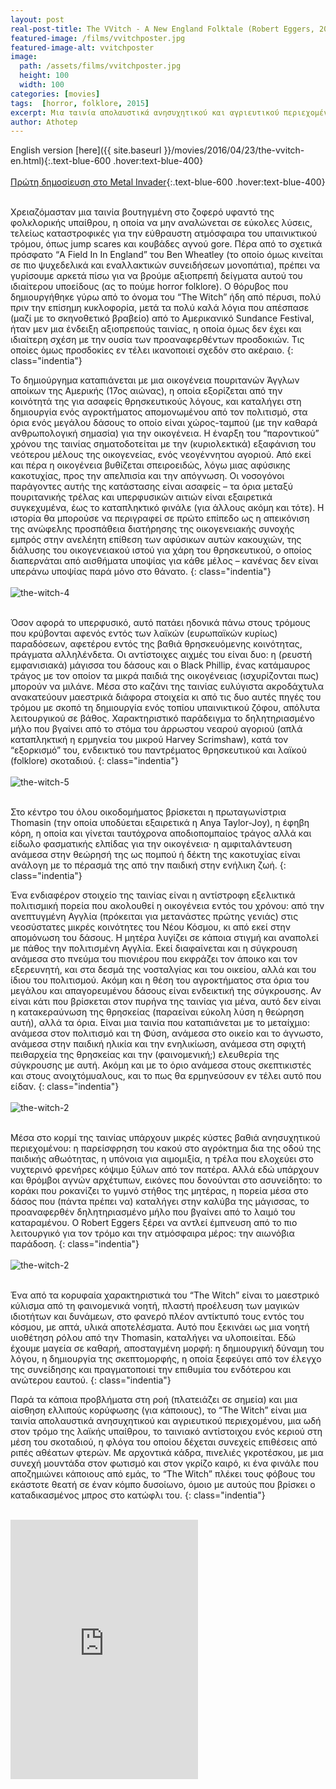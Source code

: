 ```yaml
---
layout: post
real-post-title: The VVitch - A New England Folktale (Robert Eggers, 2015) [GR]
featured-image: /films/vvitchposter.jpg
featured-image-alt: vvitchposter
image:
  path: /assets/films/vvitchposter.jpg
  height: 100
  width: 100
categories: [movies]
tags:  [horror, folklore, 2015]
excerpt: Μια ταινία απολαυστικά ανησυχητικού και αγριευτικού περιεχομένου, μια ωδή στον τρόμο της λαϊκής υπαίθρου, το ταινιακό αντίστοιχου ενός κεριού στη μέση του σκοταδιού.
author: Athotep
---
```


English version [here]({{ site.baseurl }}/movies/2016/04/23/the-vvitch-en.html){:.text-blue-600 .hover:text-blue-400}  
<br>
[Πρώτη δημοσίευση στο Metal Invader](https://metalinvader.net/el/robert-eggers-the-vvitch-a-new-england-folktale/){:.text-blue-600 .hover:text-blue-400}  
<br>

Χρειαζόμασταν μια ταινία βουτηγμένη στο ζοφερό υφαντό της φολκλορικής υπαίθρου, η οποία να μην αναλώνεται σε εύκολες λύσεις, τελείως καταστροφικές για την εύθραυστη ατμόσφαιρα του υπαινικτικού τρόμου, όπως jump scares και κουβάδες αγνού gore. Πέρα από το σχετικά πρόσφατο “A Field In In England” του Ben Wheatley (το οποίο όμως κινείται σε πιο ψυχεδελικά και εναλλακτικών συνειδήσεων μονοπάτια), πρέπει να γυρίσουμε αρκετά πίσω για να βρούμε αξιοπρεπή δείγματα αυτού του ιδιαίτερου υποείδους (ας το πούμε horror folklore). Ο θόρυβος που δημιουργήθηκε γύρω από το όνομα του “The Witch” ήδη από πέρυσι, πολύ πριν την επίσημη κυκλοφορία, μετά τα πολύ καλά λόγια που απέσπασε (μαζί με το σκηνοθετικό βραβείο) από το Αμερικανικό Sundance Festival, ήταν μεν μια ένδειξη αξιοπρεπούς ταινίας, η οποία όμως δεν έχει και ιδιαίτερη σχέση με την ουσία των προαναφερθέντων προσδοκιών. Τις οποίες όμως προσδοκίες εν τέλει ικανοποιεί σχεδόν στο ακέραιο.
{: class="indentia"}

Το δημιούργημα καταπιάνεται με μια οικογένεια πουριτανών Άγγλων αποίκων της Αμερικής (17ος αιώνας), η οποία εξορίζεται από την κοινότητά της για ασαφείς θρησκευτικούς λόγους, και καταλήγει στη δημιουργία ενός αγροκτήματος απομονωμένου από τον πολιτισμό, στα όρια ενός μεγάλου δάσους το οποίο είναι χώρος-ταμπού (με την καθαρά ανθρωπολογική σημασία) για την οικογένεια. Η έναρξη του “παροντικού” χρόνου της ταινίας σηματοδοτείται με την (κυριολεκτικά) εξαφάνιση του νεότερου μέλους της οικογενείας, ενός νεογέννητου αγοριού. Από εκεί και πέρα η οικογένεια βυθίζεται σπειροειδώς, λόγω μιας αφύσικης κακοτυχίας, προς την απελπισία και την απόγνωση. Οι νοσογόνοι παράγοντες αυτής της κατάστασης είναι ασαφείς – τα όρια μεταξύ πουριτανικής τρέλας και υπερφυσικών αιτιών είναι εξαιρετικά συγκεχυμένα, έως το καταπληκτικό φινάλε (για άλλους ακόμη και τότε). Η ιστορία θα μπορούσε να περιγραφεί σε πρώτο επίπεδο ως η απεικόνιση της ανώφελης προσπάθεια διατήρησης της οικογενειακής συνοχής εμπρός στην ανελέητη επίθεση των αφύσικων αυτών κακουχιών, της διάλυσης του οικογενειακού ιστού για χάρη του θρησκευτικού, ο οποίος διαπερνάται από αισθήματα υποψίας για κάθε μέλος – κανένας δεν είναι υπεράνω υποψίας παρά μόνο στο θάνατο.
{: class="indentia"}  
<br>
![the-witch-4](/assets/images/films/the-witch-4.jpg)  
<br>

Όσον αφορά το υπερφυσικό, αυτό πατάει ηδονικά πάνω στους τρόμους που κρύβονται αφενός εντός των λαϊκών (ευρωπαϊκών κυρίως) παραδόσεων, αφετέρου εντός της βαθιά θρησκευόμενης κοινότητας, πράγματα αλληλένδετα. Οι αντίστοιχες αιχμές του είναι δυο: η (ρευστή εμφανισιακά) μάγισσα του δάσους και ο Black Phillip, ένας κατάμαυρος τράγος με τον οποίον τα μικρά παιδιά της οικογένειας (ισχυρίζονται πως) μπορούν να μιλάνε. Μέσα στο καζάνι της ταινίας ευλύγιστα ακροδάχτυλα ανακατεύουν μαεστρικά διάφορα στοιχεία κι από τις δυο αυτές πηγές του τρόμου με σκοπό τη δημιουργία ενός τοπίου υπαινικτικού ζόφου, απόλυτα λειτουργικού σε βάθος. Χαρακτηριστικό παράδειγμα το δηλητηριασμένο μήλο που βγαίνει από το στόμα του άρρωστου νεαρού αγοριού (απλά καταπληκτική η ερμηνεία του μικρού Harvey Scrimshaw), κατά τον “εξορκισμό” του, ενδεικτικό του παντρέματος θρησκευτικού και λαϊκού (folklore) σκοταδιού.
{: class="indentia"}  
<br>
![the-witch-5](/assets/images/films/The-Witch-5.jpg)  
<br>

Στο κέντρο του όλου οικοδομήματος βρίσκεται η πρωταγωνίστρια Thomasin (την οποία υποδύεται εξαιρετικά η Anya Taylor-Joy), η έφηβη κόρη, η οποία και γίνεται ταυτόχρονα αποδιοπομπαίος τράγος αλλά και είδωλο φασματικής ελπίδας για την οικογένεια· η αμφιταλάντευση ανάμεσα στην θεώρησή της ως πομπού ή δέκτη της κακοτυχίας είναι ανάλογη με το πέρασμά της από την παιδική στην ενήλικη ζωή.
{: class="indentia"}

Ένα ενδιαφέρον στοιχείο της ταινίας είναι η αντίστροφη εξελικτικά πολιτισμική πορεία που ακολουθεί η οικογένεια εντός του χρόνου: από την ανεπτυγμένη Αγγλία (πρόκειται για μετανάστες πρώτης γενιάς) στις νεοσύστατες μικρές κοινότητες του  Νέου Κόσμου, κι από εκεί στην απομόνωση του δάσους. Η μητέρα λυγίζει σε κάποια στιγμή και αναπολεί με πάθος την πολιτισμένη Αγγλία. Εκεί διαφαίνεται και η σύγκρουση ανάμεσα στο πνεύμα του πιονιέρου που εκφράζει τον άποικο και τον εξερευνητή, και στα δεσμά της νοσταλγίας και του οικείου, αλλά και του ίδιου του πολιτισμού. Ακόμη και η θέση του αγροκτήματος στα όρια του μεγάλου και απαγορευμένου δάσους είναι ενδεικτική της σύγκρουσης. Αν είναι κάτι που βρίσκεται στον πυρήνα της ταινίας για μένα, αυτό δεν είναι η κατακεραύνωση της θρησκείας (παραείναι εύκολη λύση η θεώρηση αυτή), αλλά τα όρια. Είναι μια ταινία που καταπιάνεται με το μεταίχμιο: ανάμεσα στον πολιτισμό και τη Φύση, ανάμεσα στο οικείο και το άγνωστο, ανάμεσα στην παιδική ηλικία και την ενηλικίωση, ανάμεσα στη σφιχτή πειθαρχεία της θρησκείας και την (φαινομενική;) ελευθερία της σύγκρουσης με αυτή. Ακόμη και με το όριο ανάμεσα στους σκεπτικιστές και στους ανοιχτόμυαλους, και το πως θα ερμηνεύσουν εν τέλει αυτό που είδαν.
{: class="indentia"}  
<br>
![the-witch-2](/assets/images/films/the-witch-2.png)  
<br>

Μέσα στο κορμί της ταινίας υπάρχουν μικρές κύστες βαθιά ανησυχητικού περιεχομένου: η παρείσφρηση του κακού στο αγρόκτημα δια της οδού της παιδικής αθωότητας, η υπόνοια για αιμομιξία, η τρέλα που ελοχεύει στο νυχτερινό φρενήρες κόψιμο ξύλων από τον πατέρα. Αλλά εδώ υπάρχουν και θρόμβοι αγνών αρχέτυπων, εικόνες που δονούνται στο ασυνείδητο: το κοράκι που ροκανίζει το γυμνό στήθος της μητέρας, η πορεία μέσα στο δάσος που (πάντα πρέπει να) καταλήγει στην καλύβα της μάγισσας, το προαναφερθέν δηλητηριασμένο μήλο που βγαίνει από το λαιμό του καταραμένου. Ο Robert Eggers ξέρει να αντλεί έμπνευση από το πιο λειτουργικό για τον τρόμο και την ατμόσφαιρα μέρος: την αιωνόβια παράδοση.
{: class="indentia"}  
<br>
![the-witch-2](/assets/images/films/the-witch-50.jpg)  
<br>

Ένα από τα κορυφαία χαρακτηριστικά του “The Witch” είναι το μαεστρικό κύλισμα από τη φαινομενικά νοητή, πλαστή προέλευση των μαγικών ιδιοτήτων και δυνάμεων, στο φανερό πλέον αντίκτυπό τους εντός του κόσμου, με απτά, υλικά αποτελέσματα. Αυτό που ξεκινάει ως μια νοητή υιοθέτηση ρόλου από την Thomasin, καταλήγει να υλοποιείται. Εδώ έχουμε μαγεία σε καθαρή, αποσταγμένη μορφή: η δημιουργική δύναμη του λόγου, η δημιουργία της σκεπτομορφής, η οποία ξεφεύγει από τον έλεγχο της συνείδησης και πραγματοποιεί την επιθυμία του ενδότερου και ανώτερου εαυτού.
{: class="indentia"}

Παρά τα κάποια προβλήματα στη ροή (πλατειάζει σε σημεία) και μια αίσθηση ελλιπούς κορύφωσης (για κάποιους), το “The Witch” είναι μια ταινία απολαυστικά ανησυχητικού και αγριευτικού περιεχομένου, μια ωδή στον τρόμο της λαϊκής υπαίθρου, το ταινιακό αντίστοιχου ενός κεριού στη μέση του σκοταδιού, η φλόγα του οποίου δέχεται συνεχείς επιθέσεις από ριπές αθέατων φτερών. Με αρχοντικά κάδρα, πινελιές γκροτέσκου, με μια συνεχή μουντάδα στον φωτισμό και στον γκρίζο καιρό, κι ένα φινάλε που αποζημιώνει κάποιους από εμάς, το “The Witch” πλέκει τους φόβους του εκάστοτε θεατή σε έναν κόμπο δυσοίωνο, όμοιο με αυτούς που βρίσκει ο καταδικασμένος μπρος στο κατώφλι του.
{: class="indentia"}  
<br>
<iframe class="w-full" height="415" src="https://www.youtube.com/embed/iQXmlf3Sefg" frameborder="0" allow="accelerometer; autoplay; encrypted-media; gyroscope; picture-in-picture" allowfullscreen></iframe>